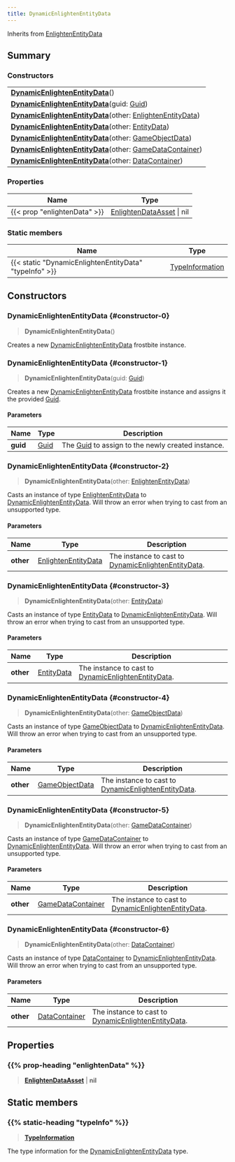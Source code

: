 ```yaml
---
title: DynamicEnlightenEntityData
---
```


Inherits from [EnlightenEntityData](/vext/ref/fb/enlightenentitydata)

## Summary

### Constructors

|  |
| --- |
| **[DynamicEnlightenEntityData](#constructor-0)**() |
| **[DynamicEnlightenEntityData](#constructor-1)**(guid: [Guid](/vext/ref/shared/type/guid)) |
| **[DynamicEnlightenEntityData](#constructor-2)**(other: [EnlightenEntityData](/vext/ref/fb/enlightenentitydata)) |
| **[DynamicEnlightenEntityData](#constructor-3)**(other: [EntityData](/vext/ref/fb/entitydata)) |
| **[DynamicEnlightenEntityData](#constructor-4)**(other: [GameObjectData](/vext/ref/fb/gameobjectdata)) |
| **[DynamicEnlightenEntityData](#constructor-5)**(other: [GameDataContainer](/vext/ref/fb/gamedatacontainer)) |
| **[DynamicEnlightenEntityData](#constructor-6)**(other: [DataContainer](/vext/ref/shared/type/datacontainer)) |

### Properties

| Name | Type |
| ---- | ---- |
| {{< prop "enlightenData" >}} | [EnlightenDataAsset](/vext/ref/fb/enlightendataasset) \| nil |

### Static members

| Name | Type |
| ---- | ---- |
| {{< static "DynamicEnlightenEntityData" "typeInfo" >}} | [TypeInformation](/vext/ref/shared/type/typeinformation) |

## Constructors

### DynamicEnlightenEntityData {#constructor-0}

> **DynamicEnlightenEntityData**()

Creates a new [DynamicEnlightenEntityData](/vext/ref/fb/dynamicenlightenentitydata) frostbite instance.

### DynamicEnlightenEntityData {#constructor-1}

> **DynamicEnlightenEntityData**(guid: [Guid](/vext/ref/shared/type/guid))

Creates a new [DynamicEnlightenEntityData](/vext/ref/fb/dynamicenlightenentitydata) frostbite instance and assigns it the provided [Guid](/vext/ref/shared/type/guid).

#### Parameters

| Name | Type | Description |
| ---- | ---- | ----------- |
| **guid** | [Guid](/vext/ref/shared/type/guid) | The [Guid](/vext/ref/shared/type/guid) to assign to the newly created instance. |

### DynamicEnlightenEntityData {#constructor-2}

> **DynamicEnlightenEntityData**(other: [EnlightenEntityData](/vext/ref/fb/enlightenentitydata))

Casts an instance of type [EnlightenEntityData](/vext/ref/fb/enlightenentitydata) to [DynamicEnlightenEntityData](/vext/ref/fb/dynamicenlightenentitydata). Will throw an error when trying to cast from an unsupported type.

#### Parameters

| Name | Type | Description |
| ---- | ---- | ----------- |
| **other** | [EnlightenEntityData](/vext/ref/fb/enlightenentitydata) | The instance to cast to [DynamicEnlightenEntityData](/vext/ref/fb/dynamicenlightenentitydata). |

### DynamicEnlightenEntityData {#constructor-3}

> **DynamicEnlightenEntityData**(other: [EntityData](/vext/ref/fb/entitydata))

Casts an instance of type [EntityData](/vext/ref/fb/entitydata) to [DynamicEnlightenEntityData](/vext/ref/fb/dynamicenlightenentitydata). Will throw an error when trying to cast from an unsupported type.

#### Parameters

| Name | Type | Description |
| ---- | ---- | ----------- |
| **other** | [EntityData](/vext/ref/fb/entitydata) | The instance to cast to [DynamicEnlightenEntityData](/vext/ref/fb/dynamicenlightenentitydata). |

### DynamicEnlightenEntityData {#constructor-4}

> **DynamicEnlightenEntityData**(other: [GameObjectData](/vext/ref/fb/gameobjectdata))

Casts an instance of type [GameObjectData](/vext/ref/fb/gameobjectdata) to [DynamicEnlightenEntityData](/vext/ref/fb/dynamicenlightenentitydata). Will throw an error when trying to cast from an unsupported type.

#### Parameters

| Name | Type | Description |
| ---- | ---- | ----------- |
| **other** | [GameObjectData](/vext/ref/fb/gameobjectdata) | The instance to cast to [DynamicEnlightenEntityData](/vext/ref/fb/dynamicenlightenentitydata). |

### DynamicEnlightenEntityData {#constructor-5}

> **DynamicEnlightenEntityData**(other: [GameDataContainer](/vext/ref/fb/gamedatacontainer))

Casts an instance of type [GameDataContainer](/vext/ref/fb/gamedatacontainer) to [DynamicEnlightenEntityData](/vext/ref/fb/dynamicenlightenentitydata). Will throw an error when trying to cast from an unsupported type.

#### Parameters

| Name | Type | Description |
| ---- | ---- | ----------- |
| **other** | [GameDataContainer](/vext/ref/fb/gamedatacontainer) | The instance to cast to [DynamicEnlightenEntityData](/vext/ref/fb/dynamicenlightenentitydata). |

### DynamicEnlightenEntityData {#constructor-6}

> **DynamicEnlightenEntityData**(other: [DataContainer](/vext/ref/shared/type/datacontainer))

Casts an instance of type [DataContainer](/vext/ref/shared/type/datacontainer) to [DynamicEnlightenEntityData](/vext/ref/fb/dynamicenlightenentitydata). Will throw an error when trying to cast from an unsupported type.

#### Parameters

| Name | Type | Description |
| ---- | ---- | ----------- |
| **other** | [DataContainer](/vext/ref/shared/type/datacontainer) | The instance to cast to [DynamicEnlightenEntityData](/vext/ref/fb/dynamicenlightenentitydata). |

## Properties

### {{% prop-heading "enlightenData" %}}

> **[EnlightenDataAsset](/vext/ref/fb/enlightendataasset)** \| **nil**

## Static members

### {{% static-heading "typeInfo" %}}

> **[TypeInformation](/vext/ref/shared/type/typeinformation)**

The type information for the [DynamicEnlightenEntityData](/vext/ref/fb/dynamicenlightenentitydata) type.

